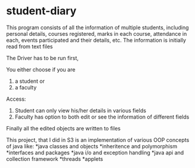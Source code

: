 # student-diary

This program consists of all the information of multiple students, including personal details, courses registered, marks in each course, attendance in each, events participated and their details, etc.
The information is initially read from text files  

The Driver has to be run first,  

You either choose if you are  
1. a student or  
2. a faculty

Access:  
1. Student can only view his/her details in various fields 
2. Faculty has option to both edit or see the information of different fields

Finally all the edited objects are written to files

This project, that I did in S3 is an implementation of various OOP concepts of java like:
*java classes and objects
*inheritence and polymorphism
*interfaces and packages
*java i/o and exception handling
*java api and collection framework
*threads
*applets
